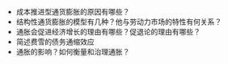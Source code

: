 - 成本推进型通货膨胀的原因有哪些？
- 结构性通货膨胀的模型有几种？他与劳动力市场的特性有何关系？
- 通胀会促进经济增长的理由有哪些？促退论的理由有哪些？
- 简述费雪的债务通缩效应
- 通胀的影响？如何衡量和治理通胀？